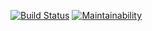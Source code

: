 [![Build Status](https://travis-ci.org/sergey20x25/frontend-project-lvl3.svg?branch=master)](https://travis-ci.org/sergey20x25/frontend-project-lvl3)
[![Maintainability](https://api.codeclimate.com/v1/badges/a99a88d28ad37a79dbf6/maintainability)](https://codeclimate.com/github/codeclimate/codeclimate/maintainability)